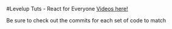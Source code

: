 #Levelup Tuts - React for Everyone
[Videos here!](https://www.youtube.com/playlist?list=PLLnpHn493BHFfs3Uj5tvx17mXk4B4ws4p)

Be sure to check out the commits for each set of code to match
